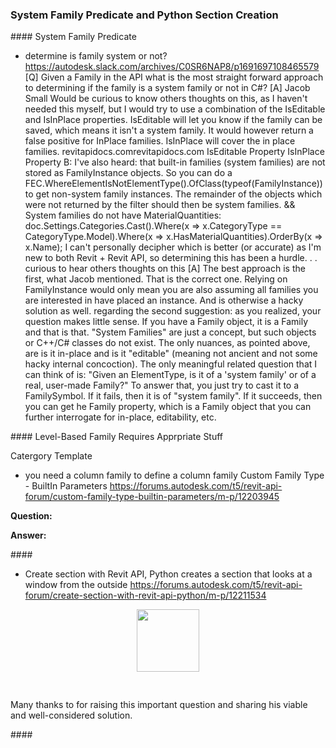 <head>
<meta http-equiv="Content-Type" content="text/html; charset=utf-8">
<link rel="stylesheet" type="text/css" href="bc.css">
<script src="https://cdn.rawgit.com/google/code-prettify/master/loader/run_prettify.js" type="text/javascript"></script>
</head>

<!---

- determine is family system or not?
  https://autodesk.slack.com/archives/C0SR6NAP8/p1691697108465579
  [Q] Given a Family in the API what is the most straight forward approach to determining if the family is a system family or not in C#?
  [A] Jacob Small

- you need a column family to define a column family
  Custom Family Type - BuiltIn Parameters
  https://forums.autodesk.com/t5/revit-api-forum/custom-family-type-builtin-parameters/m-p/12203945

- Create section with Revit API, Python
  creates a section that looks at a window from the outside
  https://forums.autodesk.com/t5/revit-api-forum/create-section-with-revit-api-python/m-p/12211534


twitter:

 @AutodeskRevit #RevitAPI #BIM @DynamoBIM @AutodeskAPS


&ndash; ...

linkedin:

#BIM #DynamoBIM #AutodeskAPS #Revit #API #IFC #SDK #Autodesk #AEC #adsk

the [Revit API discussion forum](http://forums.autodesk.com/t5/revit-api-forum/bd-p/160) thread

<center>
<img src="img/" alt="" title="" width="600"/>
<p style="font-size: 80%; font-style:italic"></p>
</center>

-->

### System Family Predicate and Python Section Creation


####<a name="2"></a> System Family Predicate

- determine is family system or not?
https://autodesk.slack.com/archives/C0SR6NAP8/p1691697108465579
[Q] Given a Family in the API what is the most straight forward approach to determining if the family is a system family or not in C#?
[A] Jacob Small
Would be curious to know others thoughts on this, as I haven't needed this myself, but I would try to use a combination of the IsEditable and IsInPlace properties.
IsEditable will let you know if the family can be saved, which means it isn't a system family. It would however return a false positive for InPlace families.
IsInPlace will cover the in place families.
revitapidocs.comrevitapidocs.com
IsEditable Property
IsInPlace Property
B: I've also heard:
that built-in families (system families) are not stored as FamilyInstance objects. So you can do a FEC.WhereElementIsNotElementType().OfClass(typeof(FamilyInstance)) to get non-system family instances. The remainder of the objects which were not returned by the filter should then be system families.
&&
System families do not have MaterialQuantities:
doc.Settings.Categories.Cast<Category>().Where(x => x.CategoryType == CategoryType.Model).Where(x => x.HasMaterialQuantities).OrderBy(x => x.Name);
I can't personally decipher which is better (or accurate) as I'm new to both Revit + Revit API, so determining this has been a hurdle. . . curious to hear others thoughts on this
[A] The best approach is the first, what Jacob mentioned. That is the correct one.
Relying on FamilyInstance would only mean you are also assuming all families you are interested in have placed an instance. And is otherwise a hacky solution as well.
regarding the second suggestion: as you realized, your question makes little sense. If you have a Family object, it is a Family and that is that. "System Families" are just a concept, but such objects or C++/C# classes do not exist.
The only nuances, as pointed above, are is it in-place and is it "editable" (meaning not ancient and not some hacky internal concoction).
The only meaningful related question that I can think of is: "Given an ElementType, is it of a 'system family' or of a real, user-made Family?"
To answer that, you just try to cast it to a FamilySymbol. If it fails, then it is of "system family". If it succeeds, then you can get he Family property, which is a Family object that you can further interrogate for in-place, editability, etc.

####<a name="3"></a> Level-Based Family Requires Apprpriate Stuff

Catergory
Template

- you need a column family to define a column family
Custom Family Type - BuiltIn Parameters
https://forums.autodesk.com/t5/revit-api-forum/custom-family-type-builtin-parameters/m-p/12203945


**Question:**

**Answer:**


####<a name="4"></a>

- Create section with Revit API, Python
  creates a section that looks at a window from the outside
  https://forums.autodesk.com/t5/revit-api-forum/create-section-with-revit-api-python/m-p/12211534


<center>
<img src="img/.png" alt="" title="" width="100"/> <!-- Pixel Height: 353 Pixel Width: 974 -->
</center>



<pre class="prettyprint">

</pre>

Many thanks to  for raising this important question and sharing his viable and well-considered solution.

####<a name="4"></a>


